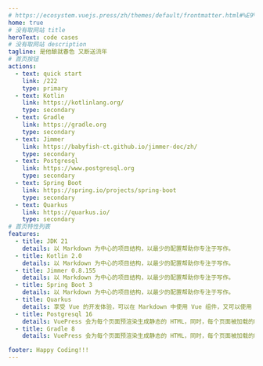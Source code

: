 ```yaml
---
# https://ecosystem.vuejs.press/zh/themes/default/frontmatter.html#%E9%A6%96%E9%A1%B5
home: true
# 没有取网站 title
heroText: code cases
# 没有取网站 description
tagline: 是他酿就春色 又断送流年
# 首页按钮
actions:
  - text: quick start
    link: /222
    type: primary
  - text: Kotlin
    link: https://kotlinlang.org/
    type: secondary
  - text: Gradle
    link: https://gradle.org
    type: secondary
  - text: Jimmer
    link: https://babyfish-ct.github.io/jimmer-doc/zh/
    type: secondary
  - text: Postgresql
    link: https://www.postgresql.org
    type: secondary
  - text: Spring Boot
    link: https://spring.io/projects/spring-boot
    type: secondary
  - text: Quarkus
    link: https://quarkus.io/
    type: secondary
# 首页特性列表
features:
  - title: JDK 21
    details: 以 Markdown 为中心的项目结构，以最少的配置帮助你专注于写作。
  - title: Kotlin 2.0
    details: 以 Markdown 为中心的项目结构，以最少的配置帮助你专注于写作。
  - title: Jimmer 0.8.155
    details: 以 Markdown 为中心的项目结构，以最少的配置帮助你专注于写作。
  - title: Spring Boot 3
    details: 以 Markdown 为中心的项目结构，以最少的配置帮助你专注于写作。
  - title: Quarkus
    details: 享受 Vue 的开发体验，可以在 Markdown 中使用 Vue 组件，又可以使用 Vue 来开发自定义主题。
  - title: Postgresql 16
    details: VuePress 会为每个页面预渲染生成静态的 HTML，同时，每个页面被加载的时候，将作为 SPA 运行。
  - title: Gradle 8
    details: VuePress 会为每个页面预渲染生成静态的 HTML，同时，每个页面被加载的时候，将作为 SPA 运行。

footer: Happy Coding!!!
---
```

